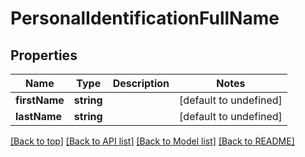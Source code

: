 # PersonalIdentificationFullName

## Properties

|Name | Type | Description | Notes|
|------------ | ------------- | ------------- | -------------|
|**firstName** | **string** |  | [default to undefined]|
|**lastName** | **string** |  | [default to undefined]|




[[Back to top]](#) [[Back to API list]](../../README.md#documentation-for-api-endpoints) [[Back to Model list]](../../README.md#documentation-for-models) [[Back to README]](../../README.md)
